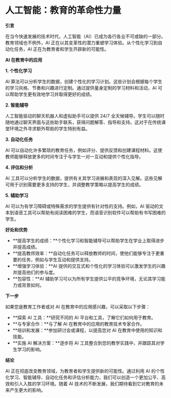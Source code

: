 # 人工智能：教育的革命性力量

**引言**

在当今快速发展的技术时代，人工智能（AI）已成为各行各业不可或缺的一部分。教育领域也不例外，AI 正在以其变革性的潜力重塑学习体验。从个性化学习到自动化任务，AI 正在为教育者和学生开辟新的可能性。

**AI 在教育中的应用**

**1. 个性化学习**

AI 算法可以分析学生的数据，创建个性化的学习计划。这些计划会根据每个学生的学习风格、节奏和兴趣进行定制。通过提供量身定制的学习材料和活动，AI 可以帮助学生更有效地学习并取得更好的成绩。

**2. 智能辅导**

人工智能驱动的聊天机器人和虚拟助手可以提供 24/7 全天候辅导。学生可以随时随地通过聊天界面与这些助手联系，获得问题解答、指导和支持。这对于在传统课堂环境之外寻求额外帮助的学生特别有益。

**3. 自动化任务**

AI 可以自动化许多繁琐的教育任务，例如评分、提供反馈和创建课程材料。这使教师能够释放更多的时间专注于与学生一对一互动和提供个性化指导。

**4. 评估和分析**

AI 工具可以分析学生的数据，提供有关其学习进展和表现的深入见解。这些见解可用于识别需要更多支持的学生，并调整教学策略以提高学生的成绩。

**5. 辅助学习**

AI 可以为有学习障碍或特殊需求的学生提供有针对性的支持。例如，AI 驱动的文本到语音工具可以帮助有阅读困难的学生，而语音识别软件可以帮助有书写困难的学生。

**好处和优势**

* **提高学生的成绩：**个性化学习和智能辅导可以帮助学生在学业上取得进步并提高成绩。
* **提高教师效率：**自动化任务可以释放教师的时间，使他们能够专注于更重要的任务，例如与学生互动和提供支持。
* **增强学习体验：**AI 提供的交互式和个性化的学习体验可以激发学生的兴趣并提高他们的参与度。
* **包容性：**AI 辅助学习可以为所有学生提供公平的竞争环境，无论其学习能力或背景如何。

**下一步**

如果您是教育工作者或对 AI 在教育中的应用感兴趣，可以采取以下步骤：

* **探索 AI 工具：**研究不同的 AI 平台和工具，了解它们如何用于教育。
* **与专家合作：**与了解 AI 在教育中的应用的教育技术专家合作。
* **培训和发展：**参加研讨会或课程，以提高您对 AI 在教育中使用的知识和技能。
* **实施 AI 解决方案：**逐步将 AI 工具整合到您的教学实践中，并跟踪其对学生学习的影响。

**结论**

AI 正在彻底改变教育领域，为教育者和学生提供新的可能性。通过利用 AI 的个性化学习、智能辅导、自动化任务和评估分析能力，我们可以创造一个更加公平、高效和引人入胜的学习环境。随着 AI 技术的不断发展，我们期待看到它对教育的未来产生更大的影响。

